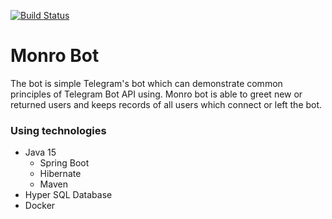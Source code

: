 [![Build Status](https://travis-ci.com/Zhenyria/telegram-consulting-plugin.svg?branch=master)](https://travis-ci.org/Zhenyria/telegram-consulting-plugin)
# Monro Bot

The bot is simple Telegram's bot which can demonstrate common principles of Telegram Bot API using.
Monro bot is able to greet new or returned users and keeps records of all users which connect or left the bot.

### Using technologies

- Java 15
  - Spring Boot
  - Hibernate
  - Maven
- Hyper SQL Database
- Docker
